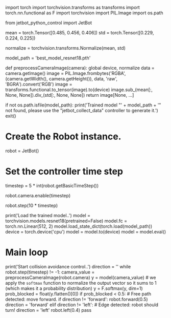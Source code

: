 import torch
import torchvision.transforms as transforms
import torch.nn.functional as F
import torchvision
import PIL.Image
import os.path

from jetbot_python_control import JetBot

mean = torch.Tensor([0.485, 0.456, 0.406])
std = torch.Tensor([0.229, 0.224, 0.225])

normalize = torchvision.transforms.Normalize(mean, std)

model_path = 'best_model_resnet18.pth'


def preprocessCameraImage(camera):
    global device, normalize
    data = camera.getImage()
    image = PIL.Image.frombytes('RGBA', (camera.getWidth(), camera.getHeight()), data, 'raw', 'BGRA').convert('RGB')
    image = transforms.functional.to_tensor(image).to(device)
    image.sub_(mean[:, None, None]).div_(std[:, None, None])
    return image[None, ...]


if not os.path.isfile(model_path):
    print('Trained model "' + model_path + '" not found, please use the "jetbot_collect_data" controller to generate it.')
    exit()

# Create the Robot instance.
robot = JetBot()

# Set the controller time step
timestep = 5 * int(robot.getBasicTimeStep())

robot.camera.enable(timestep)

robot.step(10 * timestep)

print('Load the trained model..')
model = torchvision.models.resnet18(pretrained=False)
model.fc = torch.nn.Linear(512, 2)
model.load_state_dict(torch.load(model_path))
device = torch.device('cpu')
model = model.to(device)
model = model.eval()


# Main loop
print('Start collision avoidance control..')
direction = ''
while robot.step(timestep) != -1:
    camera_value = preprocessCameraImage(robot.camera)
    y = model(camera_value)
    # we apply the `softmax` function to normalize the output vector so it sums to 1 (which makes it a probability distribution)
    y = F.softmax(y, dim=1)
    prob_blocked = float(y.flatten()[0])
    if prob_blocked < 0.5:
        # Free path detected: move forward.
        if direction != 'forward':
            robot.forward(0.5)
            direction = 'forward'
    elif direction != 'left':
        # Edge detected: robot should turn!
        direction = 'left'
        robot.left(0.4)
    pass

